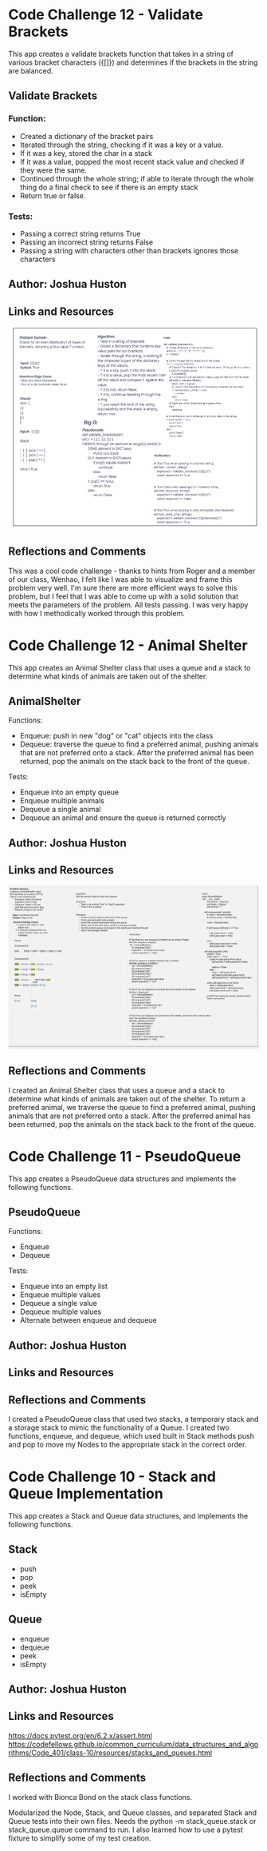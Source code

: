 
# Code Challenge 12 - Validate Brackets

This app creates a validate brackets function that takes in a string of various bracket characters ({[]}) and determines if the brackets in the string are balanced.

## Validate Brackets

### Function:

- Created a dictionary of the bracket pairs
- Iterated through the string, checking if it was a key or a value.
- If it was a key, stored the char in a stack
- If it was a value, popped the most recent stack value and checked if they were the same.
- Continued through the whole string; if able to iterate through the whole thing do a final check to see if there is an empty stack
- Return true or false.

### Tests:

- Passing a correct string returns True
- Passing an incorrect string returns False
- Passing a string with characters other than brackets ignores those characters

## Author: Joshua Huston

## Links and Resources

![Whiteboard](/python/img/code-challenge-13.png)

## Reflections and Comments

This was a cool code challenge - thanks to hints from Roger and a member of our class, Wenhao, I felt like I was able to visualize and frame this problem very well. I'm sure there are more efficient ways to solve this problem, but I feel that I was able to come up with a solid solution that meets the parameters of the problem. All tests passing. I was very happy with how I methodically worked through this problem.


# Code Challenge 12 - Animal Shelter

This app creates an Animal Shelter class that uses a queue and a stack to determine what kinds of animals are taken out of the shelter.

## AnimalShelter

Functions:

- Enqueue: push in new "dog" or "cat" objects into the class
- Dequeue: traverse the queue to find a preferred animal, pushing animals that are not preferred onto a stack. After the preferred animal has been returned, pop the animals on the stack back to the front of the queue.

Tests:

- Enqueue into an empty queue
- Enqueue multiple animals
- Dequeue a single animal
- Dequeue an animal and ensure the queue is returned correctly

## Author: Joshua Huston

## Links and Resources

![Whiteboard](/python/img/code-challenge-12.png)

## Reflections and Comments

I created an Animal Shelter class that uses a queue and a stack to determine what kinds of animals are taken out of the shelter. To return a preferred animal, we traverse the queue to find a preferred animal, pushing animals that are not preferred onto a stack. After the preferred animal has been returned, pop the animals on the stack back to the front of the queue.



# Code Challenge 11 - PseudoQueue

This app creates a PseudoQueue data structures and implements the following functions.

## PseudoQueue

Functions:

- Enqueue
- Dequeue

Tests:

- Enqueue into an empty list
- Enqueue multiple values
- Dequeue a single value
- Dequeue multiple values
- Alternate between enqueue and dequeue

## Author: Joshua Huston

## Links and Resources

## Reflections and Comments


I created a PseudoQueue class that used two stacks, a temporary stack and a storage stack to mimic the functionality of a Queue. I created two functions, enqueue, and dequeue, which used built in Stack methods push and pop to move my Nodes to the appropriate stack in the correct order.


# Code Challenge 10 - Stack and Queue Implementation

This app creates a Stack and Queue data structures, and implements the following functions.

## Stack
- push
- pop
- peek
- isEmpty

## Queue

- enqueue
- dequeue
- peek
- isEmpty

## Author: Joshua Huston

## Links and Resources

https://docs.pytest.org/en/6.2.x/assert.html
https://codefellows.github.io/common_curriculum/data_structures_and_algorithms/Code_401/class-10/resources/stacks_and_queues.html

## Reflections and Comments

I worked with Bionca Bond on the stack class functions.

Modularized the Node, Stack, and Queue classes, and separated Stack and Queue tests into their own files. Needs the python -m stack_queue.stack or stack_queue.queue command to run. I also learned how to use a pytest fixture to simplify some of my test creation.


